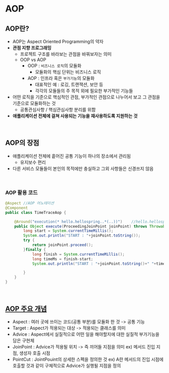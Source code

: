 # AOP

## AOP란?

- AOP는 Aspect Oriented Programming의 약자
- **관점 지향 프로그래밍**
    - 프로젝트 구조를 바라보는 관점을 바꿔보자는 의미
    - OOP vs AOP
        - OOP : `비즈니스 로직`의 모듈화
            - 모듈화의 핵심 단위는 비즈니스 로직
        - AOP : 인프라 혹은 `부가기능`의 모듈화
            - 대표적인 예 : 로깅, 트랜잭션, 보안 등
            - 각각의 모듈들의 주 목적 외에 필요한 부가적인 기능들
- 어떤 로직을 기준으로 핵심적인 관점, 부가적인 관점으로 나누어서 보고 그 관점을 기준으로 모듈화하는 것
    - 공통관심사항 / 핵심관심사항 분리를 위함
- **애플리케이션 전체에 걸쳐 사용되는 기능을 재사용하도록 지원하는 것**

<br>

## AOP의 장점

- 애플리케이션 전체에 흩어진 공통 기능이 하나의 장소에서 관리됨
    - 유지보수 편리
- 다른 서비스 모듈들이 본인의 목적에만 충실하고 그외 사항들은 신경쓰지 않음

<br>

### AOP 활용 코드

```java
@Aspect //AOP 어노테이션
@Component
public class TimeTraceAop {

    @Around("execution(* hello.hellospring..*(..))")    //hello.hellospring패키지 하위에는 모두 적용
    public Object execute(ProceedingJoinPoint joinPoint) throws Throwable {
        long start = System.currentTimeMillis();
        System.out.println("START : "+joinPoint.toString());
        try {
            return joinPoint.proceed();
        }finally {
            long finish = System.currentTimeMillis();
            long timeMs = finish-start;
            System.out.println("START : "+joinPoint.toString()+" "+timeMs+"ms");

        }
    }
}
```

<br>

## [AOP 주요 개념](https://backtony.github.io/interview/2021-07-24-interview-1/#10-aop)

- Aspect : 여러 곳에 쓰이는 코드(공통 부분)를 모듈화 한 것 -> 공통 기능
- Target : Aspect가 적용되는 대상 -> 적용되는 클래스를 의미
- Advice : Aspect에서 실질적으로 어떤 일을 해야할지에 대한 실질적 부가기능을 담은 구현체
- JoinPoint : Advice가 적용될 위치 -> 즉 끼어들 지점을 의미 ex) 메서드 진입 지점, 생성자 호출 시점
- PointCut : JointPouint의 상세한 스펙을 정의한 것 ex) A란 메서드의 진입 시점에 호출할 것과 같이 구체적으로 Advice가 실행될 지점을 정의
